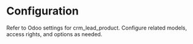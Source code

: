 # Configuration

Refer to Odoo settings for crm_lead_product. Configure related models, access rights, and options as needed.
